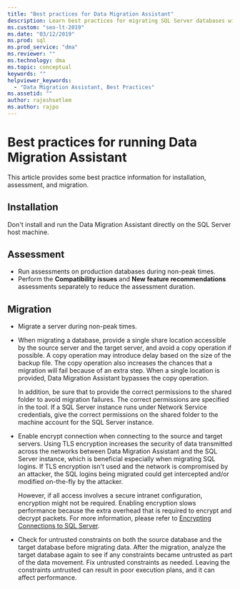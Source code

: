 ```yaml
---
title: "Best practices for Data Migration Assistant"
description: Learn best practices for migrating SQL Server databases with Data Migration Assistant, including information about installation, assessment, and migration.
ms.custom: "seo-lt-2019"
ms.date: "03/12/2019"
ms.prod: sql
ms.prod_service: "dma"
ms.reviewer: ""
ms.technology: dma
ms.topic: conceptual
keywords: ""
helpviewer_keywords: 
  - "Data Migration Assistant, Best Practices"
ms.assetid: ""
author: rajeshsetlem
ms.author: rajpo
---
```



# Best practices for running Data Migration Assistant
This article provides some best practice information for installation, assessment, and migration.

## Installation
Don't install and run the Data Migration Assistant directly on the SQL Server host machine.

## Assessment
- Run assessments on production databases during non-peak times.
- Perform the **Compatibility issues** and **New feature recommendations** assessments separately to reduce the assessment duration.

## Migration
- Migrate a server during non-peak times.

- When migrating a database, provide a single share location accessible by the source server and the target server, and avoid a copy operation if possible. A copy operation may introduce delay based on the size of the backup file. The copy operation also increases the chances that a migration will fail because of an extra step. When a single location is provided, Data Migration Assistant bypasses the copy operation.
 
    In addition, be sure that to provide the correct permissions to the shared folder to avoid migration failures. The correct permissions are specified in the tool. If a SQL Server instance runs under Network Service credentials, give the correct permissions on the shared folder to the machine account for the SQL Server instance.

- Enable encrypt connection when connecting to the source and target servers. Using TLS encryption increases the security of data transmitted across the networks between Data Migration Assistant and the SQL Server instance, which is beneficial especially when migrating SQL logins. If TLS encryption isn't used and the network is compromised by an attacker, the SQL logins being migrated could get intercepted and/or modified on-the-fly by the attacker.

    However, if all access involves a secure intranet configuration, encryption might not be required. Enabling encryption slows performance because the extra overhead that is required to encrypt and decrypt packets. For more information, please refer to [Encrypting Connections to SQL Server](/previous-versions/sql/sql-server-2008-r2/ms189067(v=sql.105)).
    
- Check for untrusted constraints on both the source database and the target database before migrating data. After the migration, analyze the target database again to see if any constraints became untrusted as part of the data movement. Fix untrusted constraints as needed. Leaving the constraints untrusted can result in poor execution plans, and it can affect performance.